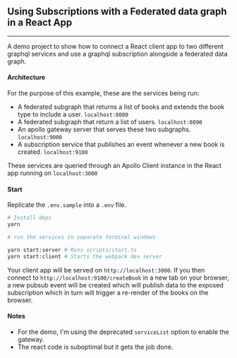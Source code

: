 ## Using Subscriptions with a Federated data graph in a React App

---

A demo project to show how to connect a React client app to two different graphql services and use a graphql subscription alongside a federated data graph.

#### Architecture

For the purpose of this example, these are the services being run:

- A federated subgraph that returns a list of books and extends the book type to include a user. `localhost:8080`
- A federated subgraph that return a list of users. `localhost:8090`
- An apollo gateway server that serves these two subgraphs. `localhost:9000`
- A subscription service that publishes an event whenever a new book is created. `localhost:9100`

These services are queried through an Apollo Client instance in the React app running on `localhost:3000`

#### Start

Replicate the `.env.sample` into a `.env` file. 

```sh
# Install deps
yarn

# run the services in separate terminal windows

yarn start:server # Runs scripts/start.ts
yarn start:client # Starts the webpack dev server
```

Your client app will be served on `http://localhost:3000`. If you then connect to `http://localhost:9100/createBook` in a new tab on your browser, a new pubsub event will be created which will publish data to the exposed subscription which in turn will trigger a re-render of the books on the browser.

#### Notes

- For the demo, I'm using the deprecated `serviceList` option to enable the gateway.
- The react code is suboptimal but it gets the job done.
